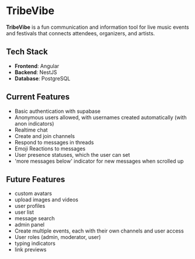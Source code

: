 # TribeVibe

**TribeVibe** is a fun communication and information tool for live music events and festivals that connects attendees, organizers, and artists.

## Tech Stack
- **Frontend**: Angular
- **Backend**: NestJS
- **Database**: PostgreSQL

## Current Features
- Basic authentication with supabase
- Anonymous users allowed, with usernames created automatically (with anon indicators)
- Realtime chat
- Create and join channels
- Respond to messages in threads
- Emoji Reactions to messages
- User presence statuses, which the user can set
- 'more messages below' indicator for new messages when scrolled up


## Future Features
- custom avatars
- upload images and videos
- user profiles
- user list
- message search
- admin panel
- Create multiple events, each with their own channels and user access
- User roles (admin, moderator, user)
- typing indicators
- link previews
